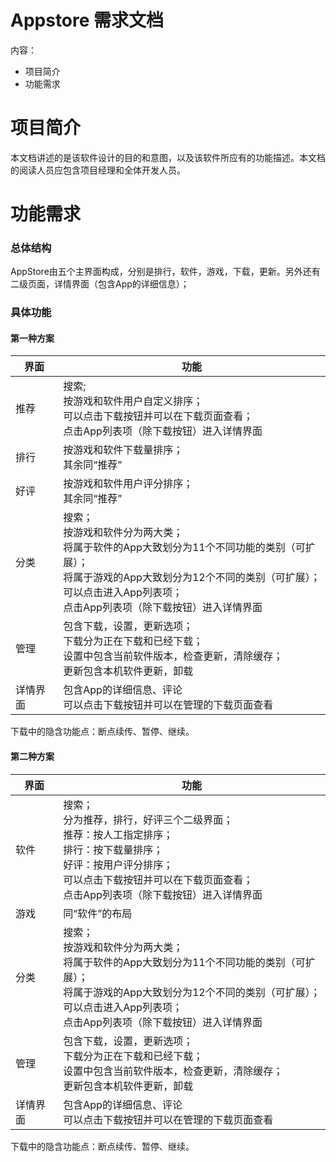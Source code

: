 # Appstore 需求文档

内容：
- 项目简介
- 功能需求

# 项目简介

  本文档讲述的是该软件设计的目的和意图，以及该软件所应有的功能描述。本文档的阅读人员应包含项目经理和全体开发人员。
  
# 功能需求
### 总体结构

AppStore由五个主界面构成，分别是排行，软件，游戏，下载，更新。另外还有二级页面，详情界面（包含App的详细信息）；
 
### 具体功能

#### 第一种方案
|界面                                               |功能|
|---|---|
|推荐|搜索;<br />按游戏和软件用户自定义排序；<br />可以点击下载按钮并可以在下载页面查看；<br />点击App列表项（除下载按钮）进入详情界面|
|排行|按游戏和软件下载量排序；<br />其余同“推荐”|
|好评|按游戏和软件用户评分排序；<br />其余同“推荐”|
|分类|搜索；<br />按游戏和软件分为两大类；<br />将属于软件的App大致划分为11个不同功能的类别（可扩展）；<br />将属于游戏的App大致划分为12个不同的类别（可扩展）；<br />可以点击进入App列表项；<br />点击App列表项（除下载按钮）进入详情界面|
|管理|包含下载，设置，更新选项；<br />下载分为正在下载和已经下载；<br />设置中包含当前软件版本，检查更新，清除缓存；<br />更新包含本机软件更新，卸载|
|详情界面|包含App的详细信息、评论<br />可以点击下载按钮并可以在管理的下载页面查看|

下载中的隐含功能点：断点续传、暂停、继续。

#### 第二种方案
|界面                                               |功能|
|---|---|
|软件|搜索；<br />分为推荐，排行，好评三个二级界面；<br />推荐：按人工指定排序；<br />排行：按下载量排序；<br />好评：按用户评分排序；<br />可以点击下载按钮并可以在下载页面查看；<br />点击App列表项（除下载按钮）进入详情界面|
|游戏|同“软件”的布局|
|分类|搜索；<br />按游戏和软件分为两大类；<br />将属于软件的App大致划分为11个不同功能的类别（可扩展）；<br />将属于游戏的App大致划分为12个不同的类别（可扩展）；<br />可以点击进入App列表项；<br />点击App列表项（除下载按钮）进入详情界面|
|管理|包含下载，设置，更新选项；<br />下载分为正在下载和已经下载；<br />设置中包含当前软件版本，检查更新，清除缓存；<br />更新包含本机软件更新，卸载|
|详情界面|包含App的详细信息、评论<br />可以点击下载按钮并可以在管理的下载页面查看|
下载中的隐含功能点：断点续传、暂停、继续。

